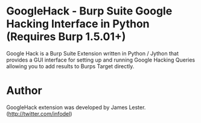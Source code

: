 GoogleHack - Burp Suite Google Hacking Interface in Python (Requires Burp 1.5.01+)
=====================================

Google Hack is a Burp Suite Extension written in Python / Jython that provides a GUI interface for setting up and running Google Hacking Queries allowing you to add results to Burps Target directly.


Author
=====================================

GoogleHack extension was developed by James Lester. (http://twitter.com/infodel)
